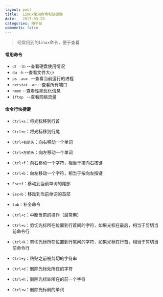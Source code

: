 ```yaml
---
layout: post
title:  Linux常用命令和快捷键
date:   2017-03-20
categories: 随手记
comments: false
---
```


> 经常用到的Linux命令，便于查看

#### 常用命令

* `df -lh`       --查看硬盘使用情况
* `du -h`        --查看文件大小
* `ps -aux `     --查看当前运行的进程
* `netstat -an`  --查看所有端口
* `nmon`         --查看性能优化信息
* `iftop `       --查看网络流量

#### 命令行快捷键

* `Ctrl+a`：将光标移到行首 
* `Ctrl+e`：将光标移到行尾
* `Ctrl+右箭头`：向右移动一个单词
* `Ctrl+左箭头`：向左移动一个单词
* `Ctrl+f`：向右移动一个字符，相当于按向右按键
* `Ctrl+b`：向左移动一个字符，相当于按向左按键
* `Esc+f`：移动到当前单词的尾部
* `Esc+b`：移动到当前单词的首部

* `tab`：补全命令
* `Ctrl+c`：中断当前的操作（最常用）
* `Ctrl+u`：剪切光标所在位置到行首间的字符，如果光标在最后，相当于剪切当前命令行
* `Ctrl+k`：剪切光标所在位置到行尾间的字符，如果光标在行首，相当于剪切当前命令行
* `Ctrl+y`：粘贴之前被剪切的字符串
* `Ctrl+d`：删除光标处所在的字符
* `Ctrl+h`：删除光标处所在的前一个字符
* `Ctrl+w`：删除光标前的单词